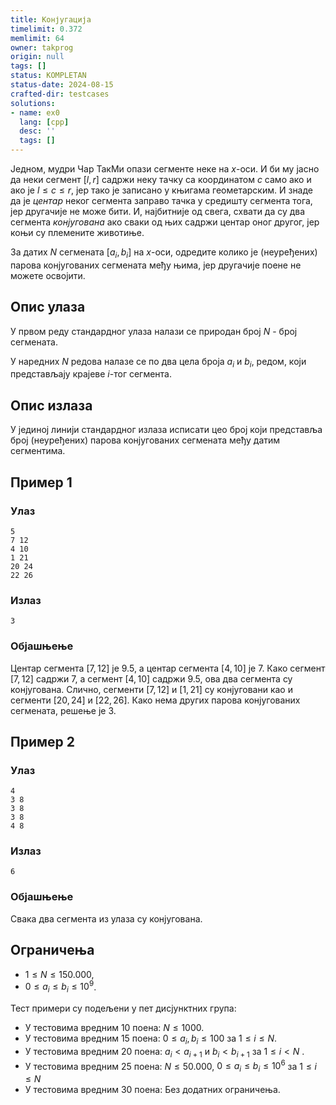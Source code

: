 ```yaml
---
title: Конјугација
timelimit: 0.372
memlimit: 64
owner: takprog
origin: null
tags: []
status: KOMPLETAN
status-date: 2024-08-15
crafted-dir: testcases
solutions:
- name: ex0
  lang: [cpp]
  desc: ''
  tags: []
---
```


Једном, мудри Чар ТакМи опази сегменте неке на $x$-оси. И би му јасно да неки сегмент $[l,r]$ садржи неку тачку са координатом $c$ само ако и ако је $l \leq c \leq r$, јер тако је записано у књигама геометарским. И знаде да је *центар* неког сегмента заправо тачка у средишту сегмента тога, јер другачије не може бити. И, најбитније од свега, схвати да су два сегмента *конјугована* ако сваки од њих садржи центар оног другог, јер коњи су племените животиње.

За датих $N$ сегмената $[a_i, b_i]$ на $x$-оси, одредите колико је (неуређених) парова конјугованих сегмената међу њима, јер другачије поене не можете освојити.

## Опис улаза
У првом реду стандардног улаза налази се природан број $N$ - број сегмената.

У наредних $N$ редова налазе се по два цела броја $a_i$ и $b_i$, редом, који представљају крајеве $i$-тог сегмента.

## Опис излаза
У јединој линији стандардног излаза исписати цео броj који представља број (неуређених) парова конјугованих сегмената међу датим сегментима.

## Пример 1

### Улаз
```
5
7 12
4 10
1 21
20 24
22 26
```

### Излаз
```
3
```

### Објашњење
Центар сегмента $[7,12]$ је $9.5$, а центар сегмента $[4,10]$ је $7$. Како сегмент $[7,12]$ садржи $7$, а сегмент $[4,10]$ садржи $9.5$, ова два сегмента су конјугована. Слично, сегменти $[7,12]$ и $[1,21]$ су конјуговани као и сегменти $[20,24]$ и $[22,26]$. Како нема других парова конјугованих сегмената, решење је $3$.

## Пример 2

### Улаз
```
4
3 8 
3 8
3 8
4 8
```

### Излаз
```
6
```

### Објашњење
Свака два сегмента из улаза су конјугована.

## Ограничења

- $1 \leq N \leq 150.000$,
- $0 \leq a_i \leq b_i \leq 10^9$.

Тест примери су подељени у пет дисјунктних група:

- У тестовима вредним 10 поена: $N \leq 1000$.
- У тестовима вредним 15 поена: $0 \leq a_i, b_i \leq 100$ за $1 \leq i \leq N$.
- У тестовима вредним 20 поена: $a_i < a_{i+1}$ и $b_i < b_{i+1}$ за $1 \leq i <N$ .
- У тестовима вредним 25 поена: $N \leq 50.000$, $0 \leq a_i \leq b_i \leq 10^6$ за $1 \leq i \leq N$
- У тестовима вредним 30 поена: Без додатних ограничења.



